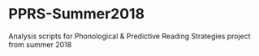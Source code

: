 # PPRS-Summer2018
Analysis scripts for Phonological &amp; Predictive Reading Strategies project from summer 2018
